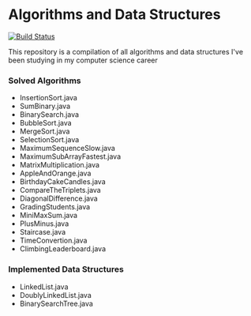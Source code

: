 # Algorithms and Data Structures

[![Build Status](https://travis-ci.org/joemccann/dillinger.svg?branch=master)](#)

This repository is a compilation of all algorithms and data structures I've been studying in my computer science career

### Solved Algorithms
  - InsertionSort.java
  - SumBinary.java
  - BinarySearch.java
  - BubbleSort.java
  - MergeSort.java
  - SelectionSort.java
  - MaximumSequenceSlow.java
  - MaximumSubArrayFastest.java
  - MatrixMultiplication.java
  - AppleAndOrange.java
  - BirthdayCakeCandles.java
  - CompareTheTriplets.java
  - DiagonalDifference.java
  - GradingStudents.java
  - MiniMaxSum.java
  - PlusMinus.java
  - Staircase.java
  - TimeConvertion.java
  - ClimbingLeaderboard.java



### Implemented Data Structures

 - LinkedList.java
 - DoublyLinkedList.java
 - BinarySearchTree.java

